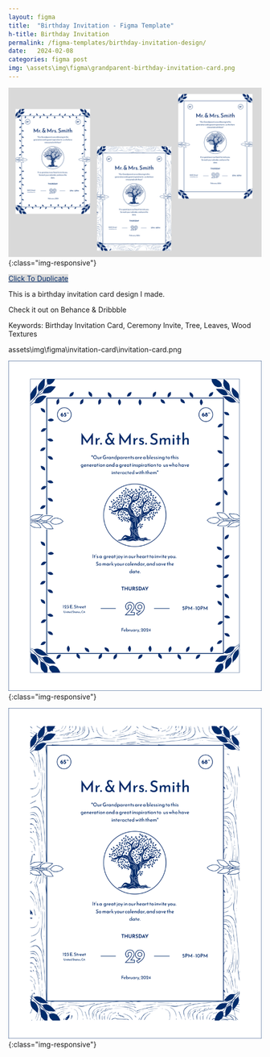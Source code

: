 ```yaml
---
layout: figma
title:  "Birthday Invitation - Figma Template"
h-title: Birthday Invitation
permalink: /figma-templates/birthday-invitation-design/
date:   2024-02-08
categories: figma post
img: \assets\img\figma\grandparent-birthday-invitation-card.png
---
```


![image-title-here](\assets\img\figma/grandparent-birthday-invitation-card.png){:class="img-responsive"}

<a style="color:#002B6B;background:#D9D9D9;" class="button" href="https://www.figma.com/community/file/1336458576131941150/grandparent-birthday-ceremony-invitation-card-figma" target="_blank">Click To Duplicate</a>

This is a birthday invitation card design I made.

Check it out on Behance & Dribbble

Keywords: Birthday Invitation Card, Ceremony Invite, Tree, Leaves, Wood Textures

assets\img\figma\invitation-card\invitation-card.png

![image-title-here](\assets\img\figma\invitation-card\invitation-card.png){:class="img-responsive"}


![image-title-here](\assets\img\figma\invitation-card\invitation-card-wood-textures.jpg){:class="img-responsive"}